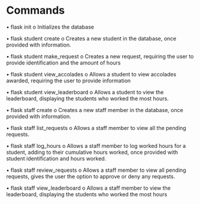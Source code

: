 <h1>Commands</h1>
<p>

•	flask init
    o	Initializes the database

•	flask student create
    o	Creates a new student in the database, once provided with information.

•	flask student make_request
    o	Creates a new request, requiring the user to provide identification and the amount of hours

•	flask student view_accolades
    o	Allows a student to view accolades awarded, requiring the user to provide information

•	flask student view_leaderboard
    o	Allows a student to view the leaderboard, displaying the students who worked the most hours.

•	flask staff create
    o	Creates a new staff member in the database, once provided with information.

•	flask staff list_requests
    o	Allows a staff member to view all the pending requests.

•	flask staff log_hours
    o	Allows a staff member to log worked hours for a student, adding to their cumulative hours worked, once provided with student identification and hours worked.

•	flask staff review_requests
    o	Allows a staff member to view all pending requests, gives the user the option to approve or deny any requests.

•	flask staff view_leaderboard
    o	Allows a staff member to view the leaderboard, displaying the students who worked the most hours

</p>
